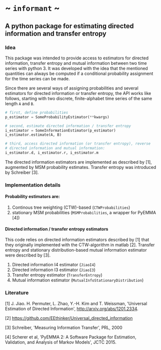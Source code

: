 # ~ `informant` ~
## A python package for estimating directed information and transfer entropy
### Idea
This package was intended to provide access to estimators for directed
information, transfer entropy and mutual information between two time
series with python 3. It was developed with the idea that the mentioned
quantities can always be computed if a conditional probability
assignment for the time series can be made.

Since there are several ways of assigning probabilities and several
estimators for directed information or transfer entropy, the API works
like follows, starting with two discrete, finite-alphabet time series
of the same length `A` and `B`.
```python
# first, define probabilities
p_estimator = SomeProbabilityEstimator(**kwargs)

# second, estimate directed information / transfer entropy
i_estimator = SomeInformationEstimator(p_estimator)
i_estimator.estimate(A, B)

# third, access directed information (or transfer entropy), reverse
# directed information and mutual information:
i_estimator.d, i_estimator.r, i_estimator.m
```

The directed information estimators are implemented as described by [1],
augmented by MSM probability estimates. Transfer entropy was introduced
by Schreiber [3].

### Implementation details
#### Probability estimators are:
1) Continous tree weighting (CTW)-based (`CTWProbabilities`)
2) stationary MSM probabilities (`MSMProbabilities`, a wrapper for
   PyEMMA [4])

#### Directed information / transfer entropy estimators
This code relies on directed information estimators described by [1]
that they originally implemented with the CTW-algorithm in matlab [2].
Transfer entropy and stationary distribution-based mutual information
estimator were described by [3].

1) Directed information I4 estimator (`JiaoI4`)
2) Directed information I3 estimator (`JiaoI3`)
3) Transfer entropy estimator (`TransferEntropy`)
4) Mutual information estimator (`MutualInfoStationaryDistribution`)

### Literature
[1] J. Jiao. H. Permuter, L. Zhao, Y.-H. Kim and T. Weissman, 'Universal
    Estimation of Directed Information',
    http://arxiv.org/abs/1201.2334.

[2] https://github.com/EEthinker/Universal_directed_information

[3] Schreiber, 'Measuring Information Transfer', PRL, 2000

[4] Scherer et al, 'PyEMMA 2: A Software Package for Estimation,
    Validation, and Analysis of Markov Models', JCTC 2015.